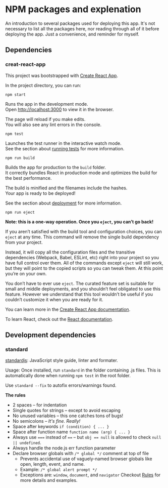 # NPM packages and explenation

An introduction to several packages used for deploying this app. It's not
necessary to list all the packages here, nor reading through all of it before
deploying the app. Just a convenience, and reminder for myself.

## Dependencies

### creat-react-app

This project was bootstrapped with [Create React App](https://github.com/facebook/create-react-app).

In the project directory, you can run:

`npm start`

Runs the app in the development mode.<br>
Open [http://localhost:3000](http://localhost:3000) to view it in the browser.

The page will reload if you make edits.<br>
You will also see any lint errors in the console.

`npm test`

Launches the test runner in the interactive watch mode.<br>
See the section about [running tests](https://facebook.github.io/create-react-app/docs/running-tests) for more information.

`npm run build`

Builds the app for production to the `build` folder.<br>
It correctly bundles React in production mode and optimizes the build for the best performance.

The build is minified and the filenames include the hashes.<br>
Your app is ready to be deployed!

See the section about [deployment](https://facebook.github.io/create-react-app/docs/deployment) for more information.

`npm run eject`

**Note: this is a one-way operation. Once you `eject`, you can’t go back!**

If you aren’t satisfied with the build tool and configuration choices, you can `eject` at any time. This command will remove the single build dependency from your project.

Instead, it will copy all the configuration files and the transitive dependencies (Webpack, Babel, ESLint, etc) right into your project so you have full control over them. All of the commands except `eject` will still work, but they will point to the copied scripts so you can tweak them. At this point you’re on your own.

You don’t have to ever use `eject`. The curated feature set is suitable for small and middle deployments, and you shouldn’t feel obligated to use this feature. However we understand that this tool wouldn’t be useful if you couldn’t customize it when you are ready for it.

You can learn more in the [Create React App documentation](https://facebook.github.io/create-react-app/docs/getting-started).

To learn React, check out the [React documentation](https://reactjs.org/).

## Development dependencies

### standard

[standardjs](https://standardjs.com/): JavaScript style guide, linter and formater.

Usage: Once installed, run `standard` in the folder containing .js files.
This is automatically done when running `npm test` in the root folder.

Use `standard --fix` to autofix errors/warnings found.

__The rules__

- 2 spaces – for indentation
- Single quotes for strings – except to avoid escaping
- No unused variables – this one catches tons of bugs!
- No semicolons – _It's fine. Really!_
- Space after keywords `if (condition) { ... }`
- Space after function name `function name (arg) { ... }`
- Always use `===` instead of `==` – but `obj == null` is allowed to check `null || undefined`.
- Always handle the node.js err function parameter
- Declare browser globals with `/* global */` comment at top of file
    - Prevents accidental use of vaguely-named browser globals like open, length, event, and name.
    - Example: `/* global alert prompt */`
    - Exceptions are: `window`, `document`, and `navigator`
Checkout [Rules](https://github.com/standard/standard/blob/master/RULES.md#javascript-standard-style) for more details and examples.

